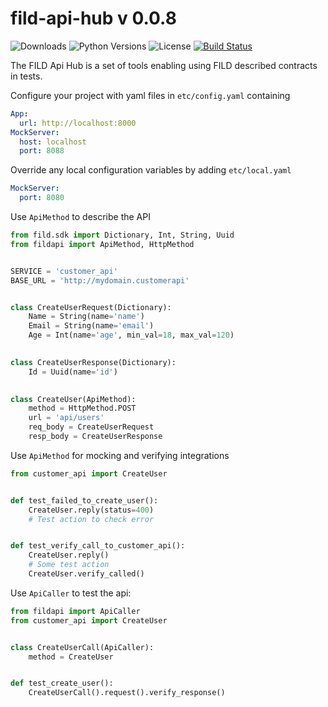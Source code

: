 # fild-api-hub v 0.0.8

![Downloads](https://img.shields.io/pypi/dm/fild-api-hub.svg?style=flat)
![Python Versions](https://img.shields.io/pypi/pyversions/fild-api-hub.svg?style=flat)
![License](https://img.shields.io/pypi/l/fild-api-hub.svg?version=latest)
[![Build Status](https://github.com/elenakulgavaya/fild-api-hub/workflows/Tests/badge.svg)](https://github.com/elenakulgavaya/fild-api-hub/actions)

The FILD Api Hub is a set of tools enabling using FILD described contracts
in tests. 

Configure your project with yaml files in `etc/config.yaml` containing
```yaml
App:
  url: http://localhost:8000
MockServer:
  host: localhost
  port: 8088
```

Override any local configuration variables by adding `etc/local.yaml`
```yaml
MockServer:
  port: 8080
```

Use `ApiMethod` to describe the API 
```python
from fild.sdk import Dictionary, Int, String, Uuid
from fildapi import ApiMethod, HttpMethod


SERVICE = 'customer_api'
BASE_URL = 'http://mydomain.customerapi'


class CreateUserRequest(Dictionary):
    Name = String(name='name')
    Email = String(name='email')
    Age = Int(name='age', min_val=18, max_val=120)

    
class CreateUserResponse(Dictionary):
    Id = Uuid(name='id')

    
class CreateUser(ApiMethod):
    method = HttpMethod.POST
    url = 'api/users'
    req_body = CreateUserRequest
    resp_body = CreateUserResponse
```

Use `ApiMethod` for mocking and verifying integrations
```python
from customer_api import CreateUser


def test_failed_to_create_user():
    CreateUser.reply(status=400)
    # Test action to check error


def test_verify_call_to_customer_api():
    CreateUser.reply()
    # Some test action
    CreateUser.verify_called()
```

Use `ApiCaller` to test the api:
```python
from fildapi import ApiCaller
from customer_api import CreateUser


class CreateUserCall(ApiCaller):
    method = CreateUser


def test_create_user():
    CreateUserCall().request().verify_response()
```
